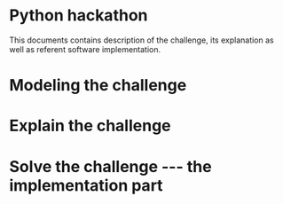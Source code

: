 # Python hackathon
This documents contains description of the challenge, its explanation
as well as referent software implementation.

# Modeling the challenge

# Explain the challenge

# Solve the challenge --- the implementation part

